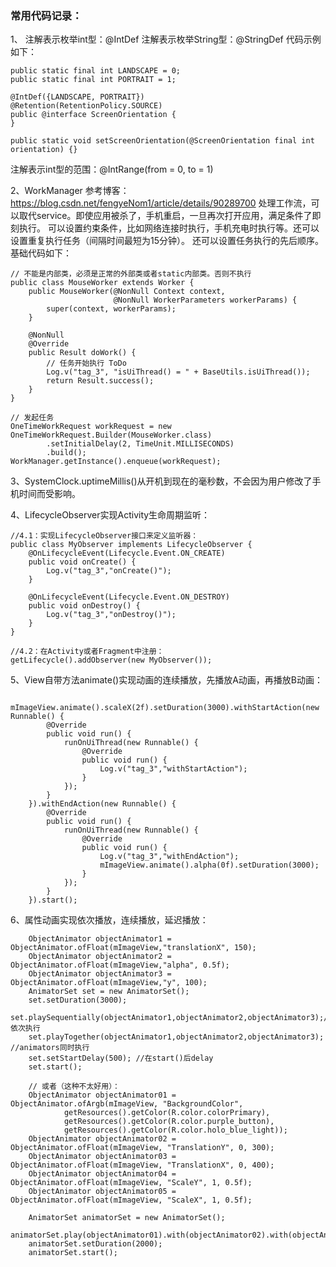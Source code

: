### 常用代码记录：

1、
注解表示枚举int型：@IntDef
注解表示枚举String型：@StringDef
代码示例如下：

    public static final int LANDSCAPE = 0;
    public static final int PORTRAIT = 1;

    @IntDef({LANDSCAPE, PORTRAIT})
    @Retention(RetentionPolicy.SOURCE)
    public @interface ScreenOrientation {
    }
    
    public static void setScreenOrientation(@ScreenOrientation final int orientation) {}

注解表示int型的范围：@IntRange(from = 0, to = 1)

2、WorkManager
参考博客：https://blog.csdn.net/fengyeNom1/article/details/90289700
处理工作流，可以取代service。即使应用被杀了，手机重启，一旦再次打开应用，满足条件了即刻执行。
可以设置约束条件，比如网络连接时执行，手机充电时执行等。还可以设置重复执行任务（间隔时间最短为15分钟）。
还可以设置任务执行的先后顺序。基础代码如下：

    // 不能是内部类，必须是正常的外部类或者static内部类。否则不执行
    public class MouseWorker extends Worker {
        public MouseWorker(@NonNull Context context,
                           @NonNull WorkerParameters workerParams) {
            super(context, workerParams);
        }
    
        @NonNull
        @Override
        public Result doWork() {
            // 任务开始执行 ToDo 
            Log.v("tag_3", "isUiThread() = " + BaseUtils.isUiThread());
            return Result.success();
        }
    }
    
    // 发起任务
    OneTimeWorkRequest workRequest = new OneTimeWorkRequest.Builder(MouseWorker.class)
            .setInitialDelay(2, TimeUnit.MILLISECONDS)
            .build();
    WorkManager.getInstance().enqueue(workRequest);
    
3、SystemClock.uptimeMillis()从开机到现在的毫秒数，不会因为用户修改了手机时间而受影响。

4、LifecycleObserver实现Activity生命周期监听：

    //4.1：实现LifecycleObserver接口来定义监听器：
    public class MyObserver implements LifecycleObserver {
        @OnLifecycleEvent(Lifecycle.Event.ON_CREATE)
        public void onCreate() {
            Log.v("tag_3","onCreate()");
        }
    
        @OnLifecycleEvent(Lifecycle.Event.ON_DESTROY)
        public void onDestroy() {
            Log.v("tag_3","onDestroy()");
        }
    }
    
    //4.2：在Activity或者Fragment中注册：
    getLifecycle().addObserver(new MyObserver());
    
5、View自带方法animate()实现动画的连续播放，先播放A动画，再播放B动画：

        mImageView.animate().scaleX(2f).setDuration(3000).withStartAction(new Runnable() {
            @Override
            public void run() {
                runOnUiThread(new Runnable() {
                    @Override
                    public void run() {
                        Log.v("tag_3","withStartAction");
                    }
                });
            }
        }).withEndAction(new Runnable() {
            @Override
            public void run() {
                runOnUiThread(new Runnable() {
                    @Override
                    public void run() {
                        Log.v("tag_3","withEndAction");
                        mImageView.animate().alpha(0f).setDuration(3000);
                    }
                });
            }
        }).start();
        
6、属性动画实现依次播放，连续播放，延迟播放：

        ObjectAnimator objectAnimator1 = ObjectAnimator.ofFloat(mImageView,"translationX", 150);
        ObjectAnimator objectAnimator2 = ObjectAnimator.ofFloat(mImageView,"alpha", 0.5f);
        ObjectAnimator objectAnimator3 = ObjectAnimator.ofFloat(mImageView,"y", 100);
        AnimatorSet set = new AnimatorSet();
        set.setDuration(3000);
        set.playSequentially(objectAnimator1,objectAnimator2,objectAnimator3);//animators依次执行
        set.playTogether(objectAnimator1,objectAnimator2,objectAnimator3); //animators同时执行
        set.setStartDelay(500); //在start()后delay
        set.start();
        
        // 或者（这种不太好用）：
        ObjectAnimator objectAnimator01 = ObjectAnimator.ofArgb(mImageView, "BackgroundColor",
                getResources().getColor(R.color.colorPrimary),
                getResources().getColor(R.color.purple_button),
                getResources().getColor(R.color.holo_blue_light));
        ObjectAnimator objectAnimator02 = ObjectAnimator.ofFloat(mImageView, "TranslationY", 0, 300);
        ObjectAnimator objectAnimator03 = ObjectAnimator.ofFloat(mImageView, "TranslationX", 0, 400);
        ObjectAnimator objectAnimator04 = ObjectAnimator.ofFloat(mImageView, "ScaleY", 1, 0.5f);
        ObjectAnimator objectAnimator05 = ObjectAnimator.ofFloat(mImageView, "ScaleX", 1, 0.5f);

        AnimatorSet animatorSet = new AnimatorSet();
        animatorSet.play(objectAnimator01).with(objectAnimator02).with(objectAnimator03).before(objectAnimator04).before(objectAnimator05);
        animatorSet.setDuration(2000);
        animatorSet.start();